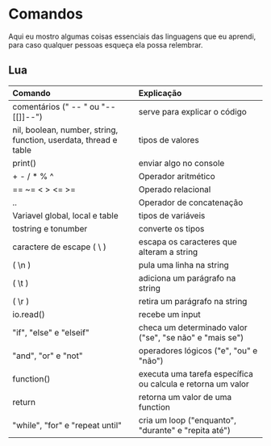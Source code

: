 # Comandos
Aqui eu mostro algumas coisas essenciais das linguagens que eu aprendi, para caso qualquer pessoas esqueça ela possa relembrar.
## Lua
Comando | Explicação
:-- | :--
comentários (" -- " ou "--[[]]--") | serve para explicar o código 
nil, boolean, number, string, function, userdata, thread e table | tipos de valores 
print() | enviar algo no console 
\+ - / * % ^ | Operador aritmético 
== ~= <  > <= >= | Operado relacional 
.. | Operador de concatenação 
Variavel global, local e table | tipos de variáveis 
tostring e tonumber | converte os tipos 
caractere de escape ( \ ) | escapa os caracteres que alteram a string
( \n ) | pula uma linha na string
( \t ) | adiciona um parágrafo na string
( \r ) | retira um parágrafo na string
io.read() | recebe um input
"if", "else" e "elseif" | checa um determinado valor ("se", "se não" e "mais se")
"and", "or" e "not" | operadores lógicos ("e", "ou" e "não")
function() | executa uma tarefa específica ou calcula e retorna um valor 
return | retorna um valor de uma function
"while", "for" e "repeat until" | cria um loop ("enquanto", "durante" e "repita até")
